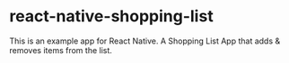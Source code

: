 # react-native-shopping-list
This is an example app for React Native. A Shopping List App that adds &amp; removes items from the list.
